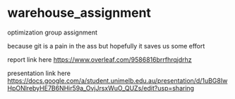 # warehouse_assignment
optimization group assignment

because git is a pain in the ass but hopefully it saves us some effort

report link here https://www.overleaf.com/9586816brrfhrqjdrhz

presentation link here https://docs.google.com/a/student.unimelb.edu.au/presentation/d/1uBG8IwHpONlrebyHE7B6NHir59a_OvjJrsxWuO_QUZs/edit?usp=sharing

